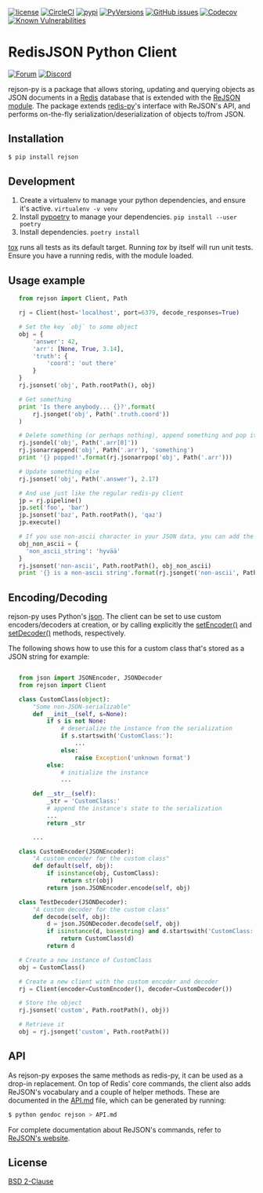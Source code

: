 [![license](https://img.shields.io/github/license/RedisJSON/RedisJSON-py.svg)](https://github.com/RedisJSON/redisjson-py/blob/master/LICENSE)
[![CircleCI](https://circleci.com/gh/RedisJSON/redisjson-py/tree/master.svg?style=svg)](https://circleci.com/gh/RedisJSON/redisjson-py/tree/master)
[![pypi](https://badge.fury.io/py/rejson.svg)](https://badge.fury.io/py/rejson)
[![PyVersions](https://img.shields.io/pypi/pyversions/rejson.svg)](https://github.com/RedisJSON/redisjson-py)
[![GitHub issues](https://img.shields.io/github/release/RedisJSON/redisjson-py.svg)](https://github.com/RedisJSON/redisjson-py/releases/latest)
[![Codecov](https://coveralls.io/repos/github/RedisLabs/rejson-py/badge.svg?branch=master)](https://coveralls.io/github/RedisLabs/rejson-py?branch=master)
[![Known Vulnerabilities](https://snyk.io/test/github/RedisJSON/redisjson-py/badge.svg?targetFile=pyproject.toml)](https://snyk.io/test/github/RedisJSON/redisjson-py?targetFile=pyproject.toml)

# RedisJSON Python Client

[![Forum](https://img.shields.io/badge/Forum-RedisJSON-blue)](https://forum.redis.com/c/modules/redisjson)
[![Discord](https://img.shields.io/discord/697882427875393627?style=flat-square)](https://discord.gg/QUkjSsk)

rejson-py is a package that allows storing, updating and querying objects as
JSON documents in a [Redis](https://redis.io) database that is extended with the
[ReJSON module](https://github.com/redislabsmodules/rejson). The package extends
[redis-py](https://github.com/andymccurdy/redis-py)'s interface with ReJSON's
API, and performs on-the-fly serialization/deserialization of objects to/from
JSON.

## Installation

```bash
$ pip install rejson
```

## Development

1. Create a virtualenv to manage your python dependencies, and ensure it's active.
   ```virtualenv -v venv```
2. Install [pypoetry](https://python-poetry.org/) to manage your dependencies.
   ```pip install --user poetry```
3. Install dependencies.
   ```poetry install```

[tox](https://tox.readthedocs.io/en/latest/) runs all tests as its default target. Running *tox* by itself will run unit tests. Ensure you have a running redis, with the module loaded.

## Usage example

```python
   from rejson import Client, Path

   rj = Client(host='localhost', port=6379, decode_responses=True)

   # Set the key `obj` to some object
   obj = {
       'answer': 42,
       'arr': [None, True, 3.14],
       'truth': {
           'coord': 'out there'
       }
   }
   rj.jsonset('obj', Path.rootPath(), obj)

   # Get something
   print 'Is there anybody... {}?'.format(
       rj.jsonget('obj', Path('.truth.coord'))
   )

   # Delete something (or perhaps nothing), append something and pop it
   rj.jsondel('obj', Path('.arr[0]'))
   rj.jsonarrappend('obj', Path('.arr'), 'something')
   print '{} popped!'.format(rj.jsonarrpop('obj', Path('.arr')))

   # Update something else
   rj.jsonset('obj', Path('.answer'), 2.17)

   # And use just like the regular redis-py client
   jp = rj.pipeline()
   jp.set('foo', 'bar')
   jp.jsonset('baz', Path.rootPath(), 'qaz')
   jp.execute()

   # If you use non-ascii character in your JSON data, you can add the no_escape flag to JSON.GET command
   obj_non_ascii = {
     'non_ascii_string': 'hyvää'
   }
   rj.jsonset('non-ascii', Path.rootPath(), obj_non_ascii)
   print '{} is a non-ascii string'.format(rj.jsonget('non-ascii', Path('.non_ascii_string'), no_escape=True))
```

## Encoding/Decoding

rejson-py uses Python's [json](https://docs.python.org/2/library/json.html).
The client can be set to use custom encoders/decoders at creation, or by calling
explicitly the [setEncoder()](./API.md#setencoder) and
[setDecoder()](./API.md#setencoder) methods, respectively.

The following shows how to use this for a custom class that's stored as
a JSON string for example:

```python

   from json import JSONEncoder, JSONDecoder
   from rejson import Client

   class CustomClass(object):
       "Some non-JSON-serializable"
       def __init__(self, s=None):
           if s is not None:
               # deserialize the instance from the serialization
               if s.startswith('CustomClass:'):
                   ...
               else:
                   raise Exception('unknown format')
           else:
               # initialize the instance
               ...

       def __str__(self):
           _str = 'CustomClass:'
           # append the instance's state to the serialization
           ...
           return _str

       ...

   class CustomEncoder(JSONEncoder):
       "A custom encoder for the custom class"
       def default(self, obj):
           if isinstance(obj, CustomClass):
               return str(obj)
           return json.JSONEncoder.encode(self, obj)

   class TestDecoder(JSONDecoder):
       "A custom decoder for the custom class"
       def decode(self, obj):
           d = json.JSONDecoder.decode(self, obj)
           if isinstance(d, basestring) and d.startswith('CustomClass:'):
               return CustomClass(d)
           return d

   # Create a new instance of CustomClass
   obj = CustomClass()

   # Create a new client with the custom encoder and decoder
   rj = Client(encoder=CustomEncoder(), decoder=CustomDecoder())

   # Store the object
   rj.jsonset('custom', Path.rootPath(), obj))

   # Retrieve it
   obj = rj.jsonget('custom', Path.rootPath())
```

## API

As rejson-py exposes the same methods as redis-py, it can be used as a drop-in
replacement. On top of Redis' core commands, the client also adds ReJSON's
vocabulary and a couple of helper methods. These are documented in the
[API.md](API.md) file, which can be generated by running:

```bash
$ python gendoc rejson > API.md
```

For complete documentation about ReJSON's commands, refer to [ReJSON's website](http://rejson.io).

## License

[BSD 2-Clause](https://github.com/RedisLabs/rejson-py/blob/master/LICENSE)
